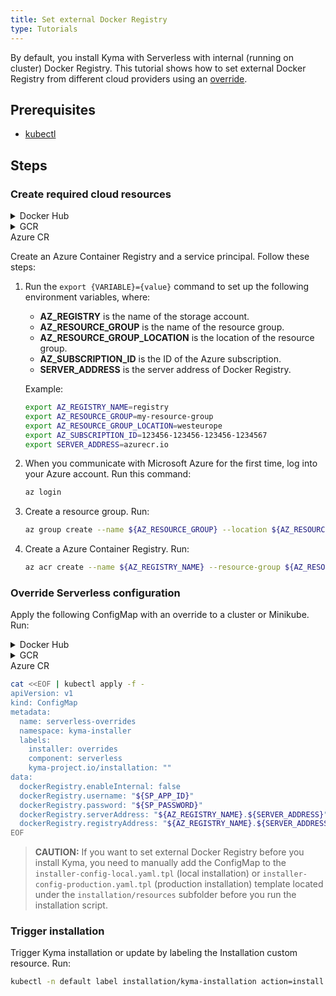 ```yaml
---
title: Set external Docker Registry
type: Tutorials
---
```


By default, you install Kyma with Serverless with internal (running on cluster) Docker Registry. This tutorial shows how to set external Docker Registry from different cloud providers using an [override](/root/kyma/#configuration-helm-overrides-for-kyma-installation).

## Prerequisites

- [kubectl](https://kubernetes.io/docs/tasks/tools/install-kubectl/)

## Steps

### Create required cloud resources

<div tabs name="create-required-cloud-resources" group="external-docker-registry">
  <details>
  <summary label="docker-hub">
  Docker Hub
  </summary>

1. Run the `export {VARIABLE}={value}` command to set up the following environment variables, where:

    - **USERNAME** is the name of account in Docker Hub.
    - **PASSWORD** is the password for account in Docker Hub.
    - **SERVER_ADDRESS** is the server address of Docker Hub. At the moment Kyma supports only `https://index.docker.io/v1/` server address.
    - **REGISTRY_ADDRESS** is the registry address in Docker Hub (usually this is an account name).

    Example:

    ```bash
    export USERNAME=kyma-rocks
    export PASSWORD=admin123
    export SERVER_ADDRESS=https://index.docker.io/v1/
    export REGISTRY_ADDRESS=kyma-rocks
    ```

  </details>
  <details>
  <summary label="gcr">
  GCR
  </summary>

Create a Google service account that has a private key and the **Storage Admin** role permissions. Follow these steps:

1. Run the `export {VARIABLE}={value}` command to set up the following environment variables, where:

    - **SA_NAME** is the name of the service account.
    - **SA_DISPLAY_NAME** is the display name of the service account.
    - **PROJECT** is the GCP project ID.
    - **SECRET_FILE** is the path to the private key.
    - **ROLE** is the **Storage Admin** role bound to the service account.
    - **SERVER_ADDRESS** is the server address of Docker Registry.

    Example:

    ```bash
    export SA_NAME=my-service-account
    export SA_DISPLAY_NAME=service-account
    export PROJECT=test-project-012345
    export SECRET_FILE=my-private-key-path
    export ROLE=roles/storage.admin
    export SERVER_ADDRESS=grc.io
    ```

2. When you communicate with Google Cloud for the first time, set the context for your Google Cloud project. Run this command:

    ```bash
    gcloud config set project $PROJECT
    ```

3. Create a service account. Run:

    ```bash
    gcloud iam service-accounts create $SA_NAME --display-name $SA_DISPLAY_NAME
    ```

4. Add a policy binding for the **Storage Admin** role to the service account. Run:

    ```bash
    gcloud projects add-iam-policy-binding $PROJECT --member=serviceAccount:$SA_NAME@$PROJECT.iam.gserviceaccount.com --role=$ROLE
    ```

5. Create a private key for the service account:

    ```bash
    gcloud iam service-accounts keys create $SECRET_FILE --iam-account=$SA_NAME@$PROJECT.iam.gserviceaccount.com
    ```

6. Export the private key as an environment variable:

    ```bash
    export GCS_KEY_JSON=$(< "$SECRET_FILE")
    ```

  </details>
  <summary label="azure-cr">
  Azure CR
  </summary>

Create an Azure Container Registry and a service principal. Follow these steps:

1. Run the `export {VARIABLE}={value}` command to set up the following environment variables, where:

    - **AZ_REGISTRY** is the name of the storage account.
    - **AZ_RESOURCE_GROUP** is the name of the resource group.
    - **AZ_RESOURCE_GROUP_LOCATION** is the location of the resource group.
    - **AZ_SUBSCRIPTION_ID** is the ID of the Azure subscription.
    - **SERVER_ADDRESS** is the server address of Docker Registry.

    Example:

    ```bash
    export AZ_REGISTRY_NAME=registry
    export AZ_RESOURCE_GROUP=my-resource-group
    export AZ_RESOURCE_GROUP_LOCATION=westeurope
    export AZ_SUBSCRIPTION_ID=123456-123456-123456-1234567
    export SERVER_ADDRESS=azurecr.io
    ```

2. When you communicate with Microsoft Azure for the first time, log into your Azure account. Run this command:

    ```bash
    az login
    ```

3. Create a resource group. Run:

    ```bash
    az group create --name ${AZ_RESOURCE_GROUP} --location ${AZ_RESOURCE_GROUP_LOCATION} --subscription ${AZ_SUBSCRIPTION_ID}
    ```

3. Create a Azure Container Registry. Run:

    ```bash
    az acr create --name ${AZ_REGISTRY_NAME} --resource-group ${AZ_RESOURCE_GROUP} --subscription ${AZ_SUBSCRIPTION_ID} --sku {Basic, Classic, Premium, Standard}
    ```

  </details>
</div>

### Override Serverless configuration

Apply the following ConfigMap with an override to a cluster or Minikube. Run:

<div tabs name="override" group="external-docker-registry">
  <details>
  <summary label="docker-hub">
  Docker Hub
  </summary>

```bash
cat <<EOF | kubectl apply -f -
apiVersion: v1
kind: ConfigMap
metadata:
  name: serverless-overrides
  namespace: kyma-installer
  labels:
    installer: overrides
    component: serverless
    kyma-project.io/installation: ""
data:
  dockerRegistry.enableInternal: false
  dockerRegistry.username: "${USERNAME}"
  dockerRegistry.password: "${PASSWORD}"
  dockerRegistry.serverAddress: "${SERVER_ADDRESS}"
  dockerRegistry.registryAddress: "${REGISTRY_ADDRESS}"
EOF
```

  </details>
  <details>
  <summary label="gcr">
  GCR
  </summary>

```bash
cat <<EOF | kubectl apply -f -
apiVersion: v1
kind: ConfigMap
metadata:
  name: serverless-overrides
  namespace: kyma-installer
  labels:
    installer: overrides
    component: serverless
    kyma-project.io/installation: ""
data:
  dockerRegistry.enableInternal: false
  dockerRegistry.username: "_json_key"
  dockerRegistry.password: "${GCS_KEY_JSON}"
  dockerRegistry.serverAddress: "${SERVER_ADDRESS}"
  dockerRegistry.registryAddress: "${SERVER_ADDRESS}/${PROJECT}"
EOF
```

  </details>
  <summary label="azure-cr">
  Azure CR
  </summary>

```bash
cat <<EOF | kubectl apply -f -
apiVersion: v1
kind: ConfigMap
metadata:
  name: serverless-overrides
  namespace: kyma-installer
  labels:
    installer: overrides
    component: serverless
    kyma-project.io/installation: ""
data:
  dockerRegistry.enableInternal: false
  dockerRegistry.username: "${SP_APP_ID}"
  dockerRegistry.password: "${SP_PASSWORD}"
  dockerRegistry.serverAddress: "${AZ_REGISTRY_NAME}.${SERVER_ADDRESS}"
  dockerRegistry.registryAddress: "${AZ_REGISTRY_NAME}.${SERVER_ADDRESS}"
EOF
```

  </details>
</div>

> **CAUTION:** If you want to set external Docker Registry before you install Kyma, you need to manually add the ConfigMap to the `installer-config-local.yaml.tpl` (local installation) or `installer-config-production.yaml.tpl` (production installation) template located under the `installation/resources` subfolder before you run the installation script.

### Trigger installation

Trigger Kyma installation or update by labeling the Installation custom resource. Run:

```bash
kubectl -n default label installation/kyma-installation action=install
```